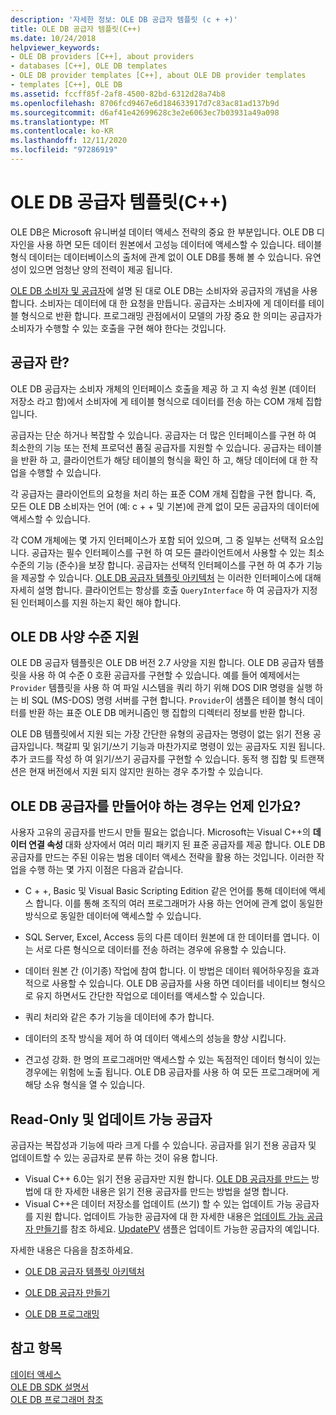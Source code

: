 ```yaml
---
description: '자세한 정보: OLE DB 공급자 템플릿 (c + +)'
title: OLE DB 공급자 템플릿(C++)
ms.date: 10/24/2018
helpviewer_keywords:
- OLE DB providers [C++], about providers
- databases [C++], OLE DB templates
- OLE DB provider templates [C++], about OLE DB provider templates
- templates [C++], OLE DB
ms.assetid: fccff85f-2af8-4500-82bd-6312d28a74b8
ms.openlocfilehash: 8706fcd9467e6d184633917d7c83ac81ad137b9d
ms.sourcegitcommit: d6af41e42699628c3e2e6063ec7b03931a49a098
ms.translationtype: MT
ms.contentlocale: ko-KR
ms.lasthandoff: 12/11/2020
ms.locfileid: "97286919"
---
```

# <a name="ole-db-provider-templates-c"></a>OLE DB 공급자 템플릿(C++)

OLE DB은 Microsoft 유니버설 데이터 액세스 전략의 중요 한 부분입니다. OLE DB 디자인을 사용 하면 모든 데이터 원본에서 고성능 데이터에 액세스할 수 있습니다. 테이블 형식 데이터는 데이터베이스의 출처에 관계 없이 OLE DB를 통해 볼 수 있습니다. 유연성이 있으면 엄청난 양의 전력이 제공 됩니다.

[OLE DB 소비자 및 공급자](../../data/oledb/ole-db-consumers-and-providers.md)에 설명 된 대로 OLE DB는 소비자와 공급자의 개념을 사용 합니다. 소비자는 데이터에 대 한 요청을 만듭니다. 공급자는 소비자에 게 데이터를 테이블 형식으로 반환 합니다. 프로그래밍 관점에서이 모델의 가장 중요 한 의미는 공급자가 소비자가 수행할 수 있는 호출을 구현 해야 한다는 것입니다.

## <a name="what-is-a-provider"></a>공급자 란?

OLE DB 공급자는 소비자 개체의 인터페이스 호출을 제공 하 고 지 속성 원본 (데이터 저장소 라고 함)에서 소비자에 게 테이블 형식으로 데이터를 전송 하는 COM 개체 집합입니다.

공급자는 단순 하거나 복잡할 수 있습니다. 공급자는 더 많은 인터페이스를 구현 하 여 최소한의 기능 또는 전체 프로덕션 품질 공급자를 지원할 수 있습니다. 공급자는 테이블을 반환 하 고, 클라이언트가 해당 테이블의 형식을 확인 하 고, 해당 데이터에 대 한 작업을 수행할 수 있습니다.

각 공급자는 클라이언트의 요청을 처리 하는 표준 COM 개체 집합을 구현 합니다. 즉, 모든 OLE DB 소비자는 언어 (예: c + + 및 기본)에 관계 없이 모든 공급자의 데이터에 액세스할 수 있습니다.

각 COM 개체에는 몇 가지 인터페이스가 포함 되어 있으며, 그 중 일부는 선택적 요소입니다. 공급자는 필수 인터페이스를 구현 하 여 모든 클라이언트에서 사용할 수 있는 최소 수준의 기능 (준수)을 보장 합니다. 공급자는 선택적 인터페이스를 구현 하 여 추가 기능을 제공할 수 있습니다. [OLE DB 공급자 템플릿 아키텍처](../../data/oledb/ole-db-provider-template-architecture.md) 는 이러한 인터페이스에 대해 자세히 설명 합니다. 클라이언트는 항상를 호출 `QueryInterface` 하 여 공급자가 지정 된 인터페이스를 지원 하는지 확인 해야 합니다.

## <a name="ole-db-specification-level-support"></a>OLE DB 사양 수준 지원

OLE DB 공급자 템플릿은 OLE DB 버전 2.7 사양을 지원 합니다. OLE DB 공급자 템플릿을 사용 하 여 수준 0 호환 공급자를 구현할 수 있습니다. 예를 들어 예제에서는 `Provider` 템플릿을 사용 하 여 파일 시스템을 쿼리 하기 위해 DOS DIR 명령을 실행 하는 비 SQL (MS-DOS) 명령 서버를 구현 합니다. `Provider`이 샘플은 테이블 형식 데이터를 반환 하는 표준 OLE DB 메커니즘인 행 집합의 디렉터리 정보를 반환 합니다.

OLE DB 템플릿에서 지원 되는 가장 간단한 유형의 공급자는 명령이 없는 읽기 전용 공급자입니다. 책갈피 및 읽기/쓰기 기능과 마찬가지로 명령이 있는 공급자도 지원 됩니다. 추가 코드를 작성 하 여 읽기/쓰기 공급자를 구현할 수 있습니다. 동적 행 집합 및 트랜잭션은 현재 버전에서 지원 되지 않지만 원하는 경우 추가할 수 있습니다.

## <a name="when-do-you-need-to-create-an-ole-db-provider"></a>OLE DB 공급자를 만들어야 하는 경우는 언제 인가요?

사용자 고유의 공급자를 반드시 만들 필요는 없습니다. Microsoft는 Visual C++의 **데이터 연결 속성** 대화 상자에서 여러 미리 패키지 된 표준 공급자를 제공 합니다. OLE DB 공급자를 만드는 주된 이유는 범용 데이터 액세스 전략을 활용 하는 것입니다. 이러한 작업을 수행 하는 몇 가지 이점은 다음과 같습니다.

- C + +, Basic 및 Visual Basic Scripting Edition 같은 언어를 통해 데이터에 액세스 합니다. 이를 통해 조직의 여러 프로그래머가 사용 하는 언어에 관계 없이 동일한 방식으로 동일한 데이터에 액세스할 수 있습니다.

- SQL Server, Excel, Access 등의 다른 데이터 원본에 대 한 데이터를 엽니다. 이는 서로 다른 형식으로 데이터를 전송 하려는 경우에 유용할 수 있습니다.

- 데이터 원본 간 (이기종) 작업에 참여 합니다. 이 방법은 데이터 웨어하우징을 효과적으로 사용할 수 있습니다. OLE DB 공급자를 사용 하면 데이터를 네이티브 형식으로 유지 하면서도 간단한 작업으로 데이터를 액세스할 수 있습니다.

- 쿼리 처리와 같은 추가 기능을 데이터에 추가 합니다.

- 데이터의 조작 방식을 제어 하 여 데이터 액세스의 성능을 향상 시킵니다.

- 견고성 강화. 한 명의 프로그래머만 액세스할 수 있는 독점적인 데이터 형식이 있는 경우에는 위험에 노출 됩니다. OLE DB 공급자를 사용 하 여 모든 프로그래머에 게 해당 소유 형식을 열 수 있습니다.

## <a name="read-only-and-updatable-providers"></a>Read-Only 및 업데이트 가능 공급자

공급자는 복잡성과 기능에 따라 크게 다를 수 있습니다. 공급자를 읽기 전용 공급자 및 업데이트할 수 있는 공급자로 분류 하는 것이 유용 합니다.

- Visual C++ 6.0는 읽기 전용 공급자만 지원 합니다. [OLE DB 공급자를 만드는](../../data/oledb/creating-an-ole-db-provider.md) 방법에 대 한 자세한 내용은 읽기 전용 공급자를 만드는 방법을 설명 합니다.
- Visual C++은 데이터 저장소를 업데이트 (쓰기) 할 수 있는 업데이트 가능 공급자를 지원 합니다. 업데이트 가능한 공급자에 대 한 자세한 내용은 [업데이트 가능 공급자 만들기](../../data/oledb/creating-an-updatable-provider.md)를 참조 하세요. [UpdatePV](https://github.com/Microsoft/VCSamples/tree/master/VC2010Samples/ATL/OLEDB/Provider/UPDATEPV) 샘플은 업데이트 가능한 공급자의 예입니다.

자세한 내용은 다음을 참조하세요.

- [OLE DB 공급자 템플릿 아키텍처](../../data/oledb/ole-db-provider-template-architecture.md)

- [OLE DB 공급자 만들기](../../data/oledb/creating-an-ole-db-provider.md)

- [OLE DB 프로그래밍](../../data/oledb/ole-db-programming.md)

## <a name="see-also"></a>참고 항목

[데이터 액세스](../data-access-in-cpp.md)<br/>
[OLE DB SDK 설명서](/previous-versions/windows/desktop/ms722784(v=vs.85))<br/>
[OLE DB 프로그래머 참조](/sql/connect/oledb/ole-db/oledb-driver-for-sql-server-programming)<br/>

